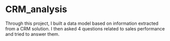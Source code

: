 # CRM_analysis
Through this project, I built a data model based on information extracted from a CRM solution. I then asked 4 questions related to sales performance and tried to answer them.
